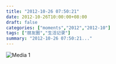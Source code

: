 ```yaml
---
title: "2012-10-26 07:50:21"
date: 2012-10-26T10:00:00+08:00
draft: false
categories: ["moments","2012","2012-10"]
tags: ["朋友圈","生活记录"]
summary: "2012-10-26 07:50:21..."
---
```


![Media 1](/Moments/photos/2012-10-26/201210260750210.jpg)
